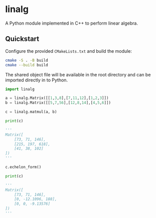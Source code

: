 # linalg

A Python module implemented in C++ to perform linear algebra.

## Quickstart

Configure the provided `CMakeLists.txt` and build the module:

```bash
cmake -S . -B build
cmake --build build
```

The shared object file will be available in the root directory and can be
imported directly in to Python.

```python
import linalg

a = linalg.Matrix([[1,3,8],[7,11,12],[1,2,3]])
b = linalg.Matrix([[5,7,56],[12,8,14],[4,5,6]])

c = linalg.matmul(a, b)

print(c)

'''
Matrix([
    [73, 71, 146],
    [215, 197, 618],
    [41, 38, 102]
])
'''

c.echelon_form()

print(c)

'''
Matrix([
    [73, 71, 146],
    [0, -12.1096, 188],
    [0, 0, -9.13576]
])
'''
```

